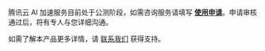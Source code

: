 ﻿腾讯云 AI 加速服务目前处于公测阶段，如需咨询服务请填写 [**使用申请**](https://cloud.tencent.com/apply/p/vl6fzemdq1)。申请审核通过后，将有专人与您详细沟通。

如需了解本产品更多详情，请 [联系我们](https://cloud.tencent.com/act/event/connect-service) 获得支持。